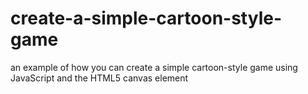 # create-a-simple-cartoon-style-game
an example of how you can create a simple cartoon-style game using JavaScript and the HTML5 canvas element
<html>
  <head>
    <title>My Cartoon Game</title>
  </head>
  <body>
    <canvas id="gameCanvas" width="400" height="400"></canvas>
    <script>
      // Get the canvas element
      const canvas = document.getElementById("gameCanvas");
      // Get the canvas context
      const ctx = canvas.getContext("2d");

      // Load the sprite sheet image
      const spriteSheet = new Image();
      spriteSheet.src = "sprites.png";

      // Define the player's position and size
      let playerX = 50;
      let playerY = 50;
      const playerWidth = 50;
      const playerHeight = 50;

      // Define the enemy's position and size
      let enemyX = 300;
      let enemyY = 300;
      const enemyWidth = 50;
      const enemyHeight = 50;

      function draw() {
        // Clear the canvas
        ctx.clearRect(0, 0, canvas.width, canvas.height);

        // Draw the player
        ctx.drawImage(spriteSheet, 0, 0, playerWidth, playerHeight, playerX, playerY, playerWidth, playerHeight);

        // Draw the enemy
